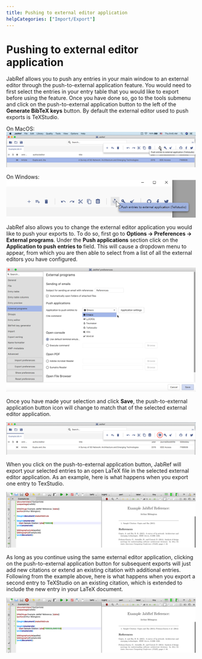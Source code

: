 ```yaml
---
title: Pushing to external editor application
helpCategories: ["Import/Export"]
---
```


# Pushing to external editor application

JabRef allows you to push any entries in your main window to an external editor through the push-to-external application feature. You would need to first select the entries in your entry table that you would like to export before using the feature. Once you have done so, go to the tools submenu and click on the push-to-external application button to the left of the **Generate BibTeX keys** button. By default the external editor used to push exports is TeXStudio.

On MacOS:  
![Push to External MacOS](../../.gitbook/assets/Push-External-Button-MacOS.png)

On Windows:  
![Push to External Windows](../../.gitbook/assets/Push-External-Button-Windows.png)

JabRef also allows you to change the external editor application you would like to push your exports to. To do so, first go to **Options → Preferences → External programs**. Under the **Push applications** section click on the **Application to push entries to** field. This will cause a dropdown menu to appear, from which you are then able to select from a list of all the external editors you have configured.

![Select External Application](../../.gitbook/assets/During-Application-Selection.png)

Once you have made your selection and click **Save**, the push-to-external application button icon will change to match that of the selected external editor application.

![New Application After Select](../../.gitbook/assets/After-Application-Selection.png)

When you click on the push-to-external application button, JabRef will export your selected entries to an open LaTeX file in the selected external editor application. As an example, here is what happens when you export one entry to TexStudio.

![Initial Push to External Export](../../.gitbook/assets/Initial-Push-Export.png)

As long as you continue using the same external editor application, clicking on the push-to-external application button for subsequent exports will just add new citations or extend an existing citation with additional entries. Following from the example above, here is what happens when you export a second entry to TeXStudio on an existing citation, which is extended to include the new entry in your LaTeX document.

![Subsequent Push to External Export](../../.gitbook/assets/Subsequent-Push-Export.png)
